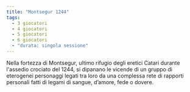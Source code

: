 ```yaml
---
title: "Montsegur 1244"
tags:
  - 3 giocatori
  - 4 giocatori
  - 5 giocatori
  - 6 giocatori
  - "durata: singola sessione"
---
```


Nella fortezza di Montsegur, ultimo rifugio degli eretici Catari durante l'assedio crociato del 1244, si dipanano le vicende di un gruppo di eterogenei personaggi legati tra loro da una complessa rete di rapporti personali fatti di legami di sangue, d’amore, fede o dovere.